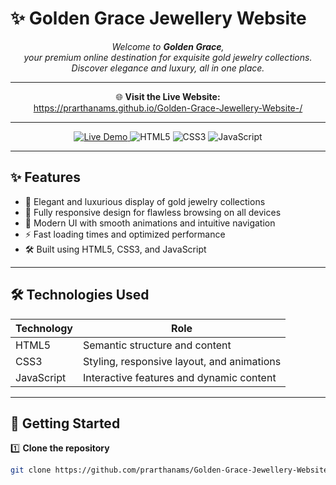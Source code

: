 # ✨ Golden Grace Jewellery Website

<p align="center">
  <em>
    Welcome to <strong>Golden Grace</strong>,<br/>
    your premium online destination for exquisite gold jewelry collections.<br/>
    Discover elegance and luxury, all in one place.
  </em>
</p>

---

<p align="center">
  🌐 <strong>Visit the Live Website:</strong><br/>
  <a href="https://prarthanams.github.io/Golden-Grace-Jewellery-Website-/" target="_blank" rel="noopener noreferrer">
    https://prarthanams.github.io/Golden-Grace-Jewellery-Website-/
  </a>
</p>

---

<p align="center">
  <a href="https://prarthanams.github.io/Golden-Grace-Jewellery-Website-/" target="_blank" rel="noopener noreferrer">
    <img src="https://img.shields.io/badge/Live%20Demo-Click%20Here-brightgreen?style=for-the-badge&logo=github" alt="Live Demo" />
  </a>
  <img src="https://img.shields.io/badge/HTML5-e34c26?style=for-the-badge&logo=html5&logoColor=white" alt="HTML5" />
  <img src="https://img.shields.io/badge/CSS3-1572b6?style=for-the-badge&logo=css3&logoColor=white" alt="CSS3" />
  <img src="https://img.shields.io/badge/JavaScript-f7df1e?style=for-the-badge&logo=javascript&logoColor=black" alt="JavaScript" />
</p>

---

## ✨ Features

- 💎 Elegant and luxurious display of gold jewelry collections  
- 📱 Fully responsive design for flawless browsing on all devices  
- 🎨 Modern UI with smooth animations and intuitive navigation  
- ⚡ Fast loading times and optimized performance  
- 🛠 Built using HTML5, CSS3, and JavaScript  

---

## 🛠 Technologies Used

| Technology | Role                          |
|------------|-------------------------------|
| HTML5      | Semantic structure and content |
| CSS3       | Styling, responsive layout, and animations |
| JavaScript | Interactive features and dynamic content |

---

## 🚀 Getting Started

1️⃣ **Clone the repository**  
```bash
git clone https://github.com/prarthanams/Golden-Grace-Jewellery-Website-.git
